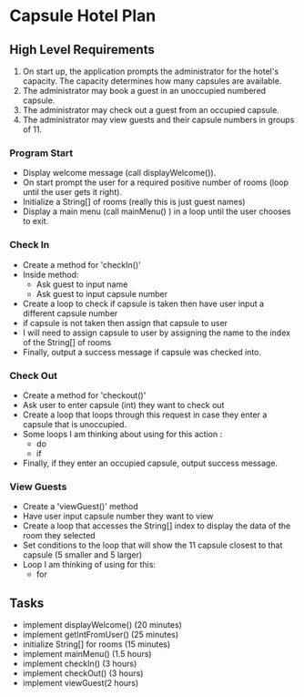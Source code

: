 # Capsule Hotel Plan

## High Level Requirements

1. On start up, the application prompts the administrator for the hotel's capacity. The capacity determines how many capsules are available.
2. The administrator may book a guest in an unoccupied numbered capsule.
3. The administrator may check out a guest from an occupied capsule.
4. The administrator may view guests and their capsule numbers in groups of 11. 



### Program Start
* Display welcome message (call displayWelcome()).
* On start prompt the user for a required positive number of rooms (loop until the user gets it right).
* Initialize a String[] of rooms (really this is just guest names)
* Display a main menu (call mainMenu() ) in a loop until the user chooses to exit.
 





### Check In
* Create a method for 'checkIn()'
* Inside method:
  * Ask guest to input name
  * Ask guest to input capsule number
* Create a loop to check if capsule is taken then have user input a different capsule number
* if capsule is not taken then assign that capsule to user
* I will need to assign capsule to user by assigning the name to the index of the String[] of rooms 
* Finally, output a success message if capsule was checked into.



### Check Out
* Create a method for 'checkout()'
* Ask user to enter capsule (int) they want to check out
* Create a loop that loops through this request in case they enter a capsule that is unoccupied.
* Some loops I am thinking about using for this action :
  * do
  * if
* Finally, if they enter an occupied capsule, output success message. 


### View Guests
* Create a 'viewGuest()' method
* Have user input capsule number they want to view
* Create a loop that accesses the String[] index to display the data of the room they selected
* Set conditions to the loop that will show the 11 capsule closest to that capsule (5 smaller and 5 larger) 
* Loop I am thinking of using for this:
  * for




## Tasks
* implement displayWelcome() (20 minutes)
* implement getIntFromUser() (25 minutes)
* initialize String[] for rooms (15 minutes)
* implement mainMenu() (1.5 hours)
* implement checkIn() (3 hours)
* implement checkOut() (3 hours)
* implement viewGuest(2 hours)
